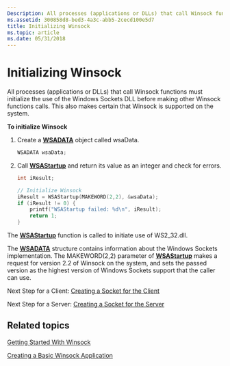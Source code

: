 ```yaml
---
Description: All processes (applications or DLLs) that call Winsock functions must initialize the use of the Windows Sockets DLL before making other Winsock functions calls. This also makes certain that Winsock is supported on the system.
ms.assetid: 300858d8-bed3-4a3c-abb5-2cecd100e5d7
title: Initializing Winsock
ms.topic: article
ms.date: 05/31/2018
---
```


# Initializing Winsock

All processes (applications or DLLs) that call Winsock functions must initialize the use of the Windows Sockets DLL before making other Winsock functions calls. This also makes certain that Winsock is supported on the system.

**To initialize Winsock**

1.  Create a [**WSADATA**](/windows/desktop/api/winsock/ns-winsock-wsadata) object called wsaData.
    ```C++
    WSADATA wsaData;
    ```

    

2.  Call [**WSAStartup**](/windows/desktop/api/winsock/nf-winsock-wsastartup) and return its value as an integer and check for errors.
    ```C++
    int iResult;

    // Initialize Winsock
    iResult = WSAStartup(MAKEWORD(2,2), &wsaData);
    if (iResult != 0) {
        printf("WSAStartup failed: %d\n", iResult);
        return 1;
    }
    ```

    

The [**WSAStartup**](/windows/desktop/api/winsock/nf-winsock-wsastartup) function is called to initiate use of WS2\_32.dll.

The [**WSADATA**](/windows/desktop/api/winsock/ns-winsock-wsadata) structure contains information about the Windows Sockets implementation. The MAKEWORD(2,2) parameter of [**WSAStartup**](/windows/desktop/api/winsock/nf-winsock-wsastartup) makes a request for version 2.2 of Winsock on the system, and sets the passed version as the highest version of Windows Sockets support that the caller can use.

Next Step for a Client: [Creating a Socket for the Client](creating-a-socket-for-the-client.md)

Next Step for a Server: [Creating a Socket for the Server](creating-a-socket-for-the-server.md)

## Related topics

<dl> <dt>

[Getting Started With Winsock](getting-started-with-winsock.md)
</dt> <dt>

[Creating a Basic Winsock Application](creating-a-basic-winsock-application.md)
</dt> </dl>

 

 



